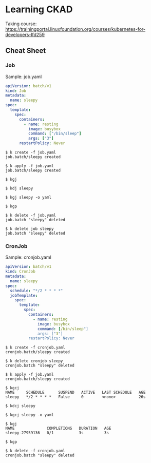 # Learning CKAD
Taking course: https://trainingportal.linuxfoundation.org/courses/kubernetes-for-developers-lfd259

## Cheat Sheet

### Job

Sample: job.yaml

```yaml
apiVersion: batch/v1
kind: Job
metadata:
  name: sleepy
spec:
  template:
    spec:
      containers:
        - name: resting
          image: busybox
          command: ["/bin/sleep"]
          args: ["3"]
      restartPolicy: Never
```

```shell
$ k create -f job.yaml
job.batch/sleepy created

$ k apply -f job.yaml
job.batch/sleepy created

$ kgj

$ kdj sleepy

$ kgj sleepy -o yaml

$ kgp

$ k delete -f job.yaml
job.batch "sleepy" deleted

$ k delete job sleepy
job.batch "sleepy" deleted
```

### CronJob

Sample: cronjob.yaml

```yaml
apiVersion: batch/v1
kind: CronJob
metadata:
  name: sleepy
spec:
  schedule: "*/2 * * * *"
  jobTemplate:
    spec:
      template:
        spec:
          containers:
            - name: resting
              image: busybox
              command: [/bin/sleep"]
              args: ["3"]
          restartPolicy: Never
```

```shell
$ k create -f cronjob.yaml
cronjob.batch/sleepy created

$ k delete cronjob sleepy
cronjob.batch "sleepy" deleted

$ k apply -f job.yaml
cronjob.batch/sleepy created

$ kgcj
NAME     SCHEDULE      SUSPEND   ACTIVE   LAST SCHEDULE   AGE
sleepy   */2 * * * *   False     0        <none>          26s

$ kdcj sleepy

$ kgcj sleepy -o yaml

$ kgj
NAME              COMPLETIONS   DURATION   AGE
sleepy-27959136   0/1           3s         3s

$ kgp

$ k delete -f cronjob.yaml
cronjob.batch "sleepy" deleted
```
